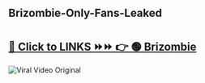 
 ## Brizombie-Only-Fans-Leaked

# <h2><a href="https://clipsfans.com/Brizombie&ref=git">🔗 Click to LINKS ⏩⏩ 👉 🟢 Brizombie </a></h2>

<a href="https://clipsfans.com/Brizombie&ref=git" rel="nofollow" data-target="animated-image.originalLink"><img src="https://i.ibb.co.com/xMMVF88/686577567.gif" alt="Viral Video Original" style="max-width: 100%; display: inline-block;" data-target="animated-image.originalImage"></a>
